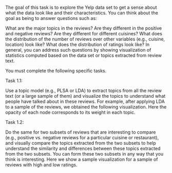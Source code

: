 The goal of this task is to explore the Yelp data set to get a sense about what the data look like and their characteristics. You can think about the goal as being to answer questions such as:

What are the major topics in the reviews? Are they different in the positive and negative reviews? Are they different for different cuisines?
What does the distribution of the number of reviews over other variables (e.g., cuisine, location) look like?
What does the distribution of ratings look like?
In general, you can address such questions by showing visualization of statistics computed based on the data set or topics extracted from review text.

You must complete the following specific tasks.

Task 1.1:

Use a topic model (e.g., PLSA or LDA) to extract topics from all the review text (or a large sample of them) and visualize the topics to understand what people have talked about in these reviews.
For example, after applying LDA to a sample of the reviews, we obtained the following visualization. Here the opacity of each node corresponds to its weight in each topic.

Task 1.2:

Do the same for two subsets of reviews that are interesting to compare (e.g., positive vs. negative reviews for a particular cuisine or restaurant), and visually compare the topics extracted from the two subsets to help understand the similarity and differences between these topics extracted from the two subsets. You can form these two subsets in any way that you think is interesting. Here we show a sample visualization for a sample of reviews with high and low ratings.

